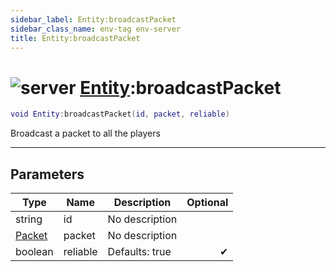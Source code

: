 ```yaml
---
sidebar_label: Entity:broadcastPacket
sidebar_class_name: env-tag env-server
title: Entity:broadcastPacket
---
```


# <img src='/img/wiki/server.png' alt='server' classname='env-tag' /> [Entity](../entity/README.md):broadcastPacket

```lua
void Entity:broadcastPacket(id, packet, reliable)
```

Broadcast a packet to all the players<br/>

-----------------
## Parameters

| Type   | Name | Description | Optional |
| ------ | ---- | ----------- | -------: |
| string | id | No description |   |
| [Packet](../packet/README.md) | packet | No description |   |
| boolean | reliable | Defaults: true | ✔ |
